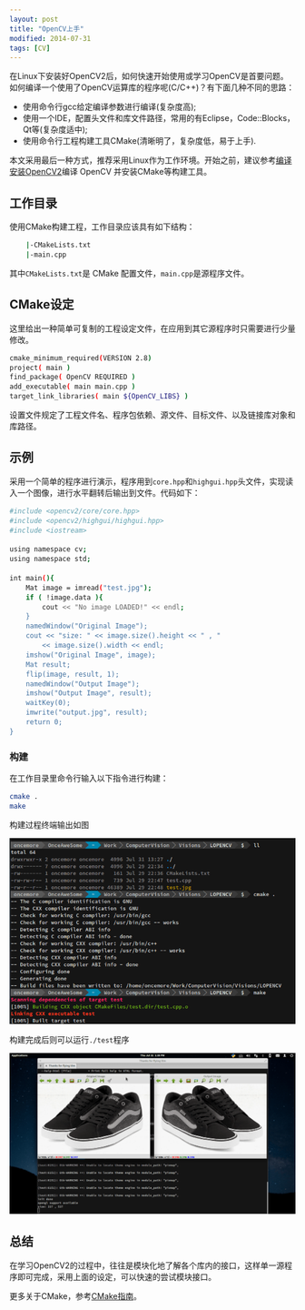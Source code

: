 ```yaml
---
layout: post
title: "OpenCV上手"
modified: 2014-07-31
tags: [CV]
---
```


在Linux下安装好OpenCV2后，如何快速开始使用或学习OpenCV是首要问题。如何编译一个使用了OpenCV运算库的程序呢(C/C++)？有下面几种不同的思路：

* 使用命令行gcc给定编译参数进行编译(复杂度高);
* 使用一个IDE，配置头文件和库文件路径，常用的有Eclipse，Code::Blocks，Qt等(复杂度适中);
* 使用命令行工程构建工具CMake(清晰明了，复杂度低，易于上手).

本文采用最后一种方式，推荐采用Linux作为工作环境。开始之前，建议参考[编译安装OpenCV2](http://oncemore2020.github.io/blog/opencv2compile)编译 OpenCV 并安装CMake等构建工具。

## 工作目录
使用CMake构建工程，工作目录应该具有如下结构：


```bash
    |-CMakeLists.txt
    |-main.cpp
```

其中`CMakeLists.txt`是 CMake 配置文件，`main.cpp`是源程序文件。

## CMake设定
这里给出一种简单可复制的工程设定文件，在应用到其它源程序时只需要进行少量修改。


```bash
cmake_minimum_required(VERSION 2.8)
project( main )
find_package( OpenCV REQUIRED )
add_executable( main main.cpp )
target_link_libraries( main ${OpenCV_LIBS} )
```

设置文件规定了工程文件名、程序包依赖、源文件、目标文件、以及链接库对象和库路径。

## 示例
采用一个简单的程序进行演示，程序用到`core.hpp`和`highgui.hpp`头文件，实现读入一个图像，进行水平翻转后输出到文件。代码如下：

```bash
#include <opencv2/core/core.hpp>
#include <opencv2/highgui/highgui.hpp>
#include <iostream>

using namespace cv;
using namespace std;

int main(){
    Mat image = imread("test.jpg");
    if ( !image.data ){
        cout << "No image LOADED!" << endl;
    }
    namedWindow("Original Image");
    cout << "size: " << image.size().height << " , "
        << image.size().width << endl;
    imshow("Original Image", image);
    Mat result;
    flip(image, result, 1);
    namedWindow("Output Image");
    imshow("Output Image", result);
    waitKey(0);
    imwrite("output.jpg", result);
    return 0;
}
```

### 构建

在工作目录里命令行输入以下指令进行构建：

```Bash
cmake .
make
```

构建过程终端输出如图

![CLI codes](/blog/media/opencv2-getstarted/code.png)

构建完成后则可以运行`./test`程序

![CLI codes](/blog/media/opencv2-getstarted/out.png)

## 总结

在学习OpenCV2的过程中，往往是模块化地了解各个库内的接口，这样单一源程序即可完成，采用上面的设定，可以快速的尝试模块接口。

更多关于CMake，参考[CMake指南](http://www.cmake.org/cmake/help/cmake_tutorial.html)。
